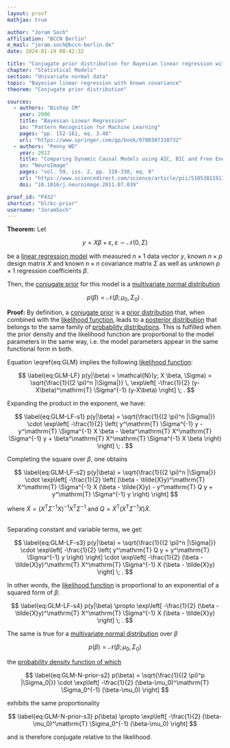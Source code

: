 ```yaml
---
layout: proof
mathjax: true

author: "Joram Soch"
affiliation: "BCCN Berlin"
e_mail: "joram.soch@bccn-berlin.de"
date: 2024-01-19 08:42:32

title: "Conjugate prior distribution for Bayesian linear regression with known covariance"
chapter: "Statistical Models"
section: "Univariate normal data"
topic: "Bayesian linear regression with known covariance"
theorem: "Conjugate prior distribution"

sources:
  - authors: "Bishop CM"
    year: 2006
    title: "Bayesian Linear Regression"
    in: "Pattern Recognition for Machine Learning"
    pages: "pp. 152-161, eq. 3.48"
    url: "https://www.springer.com/gp/book/9780387310732"
  - authors: "Penny WD"
    year: 2012
    title: "Comparing Dynamic Causal Models using AIC, BIC and Free Energy"
    in: "NeuroImage"
    pages: "vol. 59, iss. 2, pp. 319-330, eq. 9"
    url: "https://www.sciencedirect.com/science/article/pii/S1053811911008160"
    doi: "10.1016/j.neuroimage.2011.07.039"

proof_id: "P432"
shortcut: "blrkc-prior"
username: "JoramSoch"
---
```



**Theorem:** Let

$$ \label{eq:GLM}
y = X \beta + \varepsilon, \; \varepsilon \sim \mathcal{N}(0, \Sigma)
$$

be a [linear regression model](/D/mlr) with measured $n \times 1$ data vector $y$, known $n \times p$ design matrix $X$ and known $n \times n$ covariance matrix $\Sigma$ as well as unknown $p \times 1$ regression coefficients $\beta$.

Then, the [conjugate prior](/D/prior-conj) for this model is a [multivariate normal distribution](/D/mvn)

$$ \label{eq:GLM-N-prior}
p(\beta) = \mathcal{N}(\beta; \mu_0, \Sigma_0) \; .
$$


**Proof:** By definition, a [conjugate prior](/D/prior-conj) is a [prior distribution](/D/prior) that, when combined with the [likelihood function](/D/lf), leads to a [posterior distribution](/D/post) that belongs to the same family of [probability distributions](/D/dist). This is fulfilled when the prior density and the likelihood function are proportional to the model parameters in the same way, i.e. the model parameters appear in the same functional form in both.

Equation \eqref{eq:GLM} implies the following [likelihood function](/D/lf):

$$ \label{eq:GLM-LF}
p(y|\beta) = \mathcal{N}(y; X \beta, \Sigma) = \sqrt{\frac{1}{(2 \pi)^n |\Sigma|}} \, \exp\left[ -\frac{1}{2} (y-X\beta)^\mathrm{T} \Sigma^{-1} (y-X\beta) \right] \; .
$$

Expanding the product in the exponent, we have:

$$ \label{eq:GLM-LF-s1}
p(y|\beta) = \sqrt{\frac{1}{(2 \pi)^n |\Sigma|}} \cdot \exp\left[ -\frac{1}{2} \left( y^\mathrm{T} \Sigma^{-1} y - y^\mathrm{T} \Sigma^{-1} X \beta - \beta^\mathrm{T} X^\mathrm{T} \Sigma^{-1} y + \beta^\mathrm{T} X^\mathrm{T} \Sigma^{-1} X \beta \right) \right] \; .
$$

Completing the square over $\beta$, one obtains

$$ \label{eq:GLM-LF-s2}
p(y|\beta) = \sqrt{\frac{1}{(2 \pi)^n |\Sigma|}} \cdot \exp\left[ -\frac{1}{2} \left( (\beta - \tilde{X}y)^\mathrm{T} X^\mathrm{T} \Sigma^{-1} X (\beta - \tilde{X}y) - y^\mathrm{T} Q y + y^\mathrm{T} \Sigma^{-1} y \right) \right]
$$

where $\tilde{X} = \left( X^\mathrm{T} \Sigma^{-1} X \right)^{-1} X^\mathrm{T} \Sigma^{-1}$ and $Q = \tilde{X}^\mathrm{T} \left( X^\mathrm{T} \Sigma^{-1} X \right) \tilde{X}$.

<br>
Separating constant and variable terms, we get:

$$ \label{eq:GLM-LF-s3}
p(y|\beta) = \sqrt{\frac{1}{(2 \pi)^n |\Sigma|}} \cdot \exp\left[ -\frac{1}{2} \left( y^\mathrm{T} Q y + y^\mathrm{T} \Sigma^{-1} y \right) \right] \cdot \exp\left[ -\frac{1}{2} (\beta - \tilde{X}y)^\mathrm{T} X^\mathrm{T} \Sigma^{-1} X (\beta - \tilde{X}y) \right] \; .
$$

In other words, the [likelihood function](/D/lf) is proportional to an exponential of a squared form of $\beta$:

$$ \label{eq:GLM-LF-s4}
p(y|\beta) \propto \exp\left[ -\frac{1}{2} (\beta - \tilde{X}y)^\mathrm{T} X^\mathrm{T} \Sigma^{-1} X (\beta - \tilde{X}y) \right] \; .
$$

The same is true for a [multivariate normal distribution](/D/mvn) over $\beta$

$$ \label{eq:GLM-N-prior-s1}
p(\beta) = \mathcal{N}(\beta; \mu_0, \Sigma_0)
$$

the [probability density function of which](/P/mvn-pdf)

$$ \label{eq:GLM-N-prior-s2}
p(\beta) = \sqrt{\frac{1}{(2 \pi)^p |\Sigma_0|}} \cdot \exp\left[ -\frac{1}{2} (\beta-\mu_0)^\mathrm{T} \Sigma_0^{-1} (\beta-\mu_0) \right]
$$

exhibits the same proportionality

$$ \label{eq:GLM-N-prior-s3}
p(\beta) \propto \exp\left[ -\frac{1}{2} (\beta-\mu_0)^\mathrm{T} \Sigma_0^{-1} (\beta-\mu_0) \right]
$$

and is therefore conjugate relative to the likelihood.